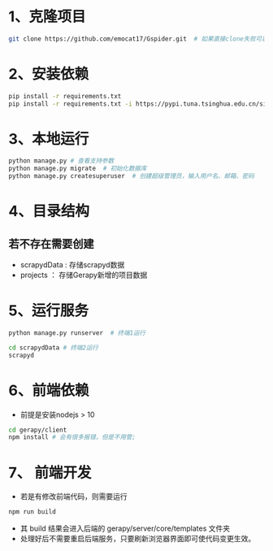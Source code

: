 # 1、克隆项目
```sh
git clone https://github.com/emocat17/Gspider.git  # 如果直接clone失败可以下载zip代码压缩包
```

# 2、安装依赖
```sh
pip install -r requirements.txt
pip install -r requirements.txt -i https://pypi.tuna.tsinghua.edu.cn/simple  # 镜像安装
```

# 3、本地运行
```sh
python manage.py # 查看支持参数
python manage.py migrate  # 初始化数据库
python manage.py createsuperuser  # 创建超级管理员，输入用户名、邮箱、密码
```

# 4、目录结构
## 若不存在需要创建
- scrapydData : 存储scrapyd数据
- projects ： 存储Gerapy新增的项目数据

# 5、运行服务
```sh
python manage.py runserver  # 终端1运行

cd scrapydData # 终端2运行
scrapyd 
```


# 6、前端依赖
- 前提是安装nodejs > 10
```sh
cd gerapy/client
npm install # 会有很多报错，但是不用管;
```

# 7、 前端开发
- 若是有修改前端代码，则需要运行
```sh
npm run build
```
- 其 build 结果会进入后端的 gerapy/server/core/templates 文件夹
- 处理好后不需要重启后端服务，只要刷新浏览器界面即可使代码变更生效。


